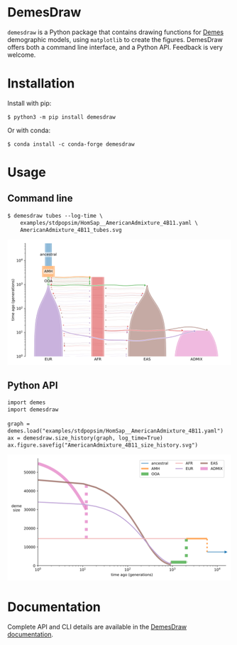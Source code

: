 # DemesDraw

`demesdraw` is a Python package that contains drawing functions for
[Demes](https://popsim-consortium.github.io/demes-spec-docs/main/)
demographic models, using `matplotlib` to create the figures.
DemesDraw offers both a command line interface, and a Python API.
Feedback is very welcome.


# Installation

Install with pip:
```
$ python3 -m pip install demesdraw
```

Or with conda:
```
$ conda install -c conda-forge demesdraw
```

# Usage

## Command line

```
$ demesdraw tubes --log-time \
	examples/stdpopsim/HomSap__AmericanAdmixture_4B11.yaml \
	AmericanAdmixture_4B11_tubes.svg
```

![stdpopsim/AmericanAdmixture_4B11 as tubes](https://raw.githubusercontent.com/grahamgower/demesdraw/main/docs/_static/AmericanAdmixture_4B11_tubes.svg)

## Python API

```
import demes
import demesdraw

graph = demes.load("examples/stdpopsim/HomSap__AmericanAdmixture_4B11.yaml")
ax = demesdraw.size_history(graph, log_time=True)
ax.figure.savefig("AmericanAdmixture_4B11_size_history.svg")
```

![stdpopsim/AmericanAdmixture_4B11 size history](https://raw.githubusercontent.com/grahamgower/demesdraw/main/docs/_static/AmericanAdmixture_4B11_size_history.svg)

# Documentation

Complete API and CLI details are available in the 
[DemesDraw documentation](https://grahamgower.github.io/demesdraw).
